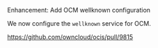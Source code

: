 Enhancement: Add OCM wellknown configuration

We now configure the `wellknown` service for OCM.

https://github.com/owncloud/ocis/pull/9815
